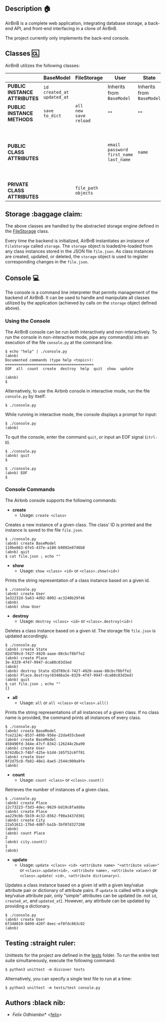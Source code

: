 ## Description :house:

AirBnB is a complete web application, integrating database storage, 
a back-end API, and front-end interfacing in a clone of AirBnB.

The project currently only implements the back-end console.

## Classes :cl:

AirBnB utilizes the following classes:

|     | BaseModel | FileStorage | User | State | City | Amenity | Place | Review |
| --- | --------- | ----------- | -----| ----- | -----| ------- | ----- | ------ |
| **PUBLIC INSTANCE ATTRIBUTES** | `id`<br>`created_at`<br>`updated_at` | | Inherits from `BaseModel` | Inherits from `BaseModel` | Inherits from `BaseModel` | Inherits from `BaseModel` | Inherits from `BaseModel` | Inherits from `BaseModel` |
| **PUBLIC INSTANCE METHODS** | `save`<br>`to_dict` | `all`<br>`new`<br>`save`<br>`reload` | "" | "" | "" | "" | "" | "" |
| **PUBLIC CLASS ATTRIBUTES** | | | `email`<br>`password`<br>`first_name`<br>`last_name`| `name` | `state_id`<br>`name` | `name` | `city_id`<br>`user_id`<br>`name`<br>`description`<br>`number_rooms`<br>`number_bathrooms`<br>`max_guest`<br>`price_by_night`<br>`latitude`<br>`longitude`<br>`amenity_ids` | `place_id`<br>`user_id`<br>`text` | 
| **PRIVATE CLASS ATTRIBUTES** | | `file_path`<br>`objects` | | | | | | |

## Storage :baggage claim:

The above classes are handled by the abstracted storage engine defined in the 
[FileStorage](./models/engine/file_storage.py) class.

Every time the backend is initialized, AirBnB instantiates an instance of 
`FileStorage` called `storage`. The `storage` object is loaded/re-loaded from 
any class instances stored in the JSON file `file.json`. As class instances are 
created, updated, or deleted, the `storage` object is used to register 
corresponding changes in the `file.json`.

## Console :computer:

The console is a command line interpreter that permits management of the backend 
of AirBnB. It can be used to handle and manipulate all classes utilized by 
the application (achieved by calls on the `storage` object defined above).

### Using the Console

The AirBnB console can be run both interactively and non-interactively. 
To run the console in non-interactive mode, pipe any command(s) into an execution 
of the file `console.py` at the command line.

```
$ echo "help" | ./console.py
(abnb) 
Documented commands (type help <topic>):
========================================
EOF  all  count  create  destroy  help  quit  show  update

(abnb) 
$
```

Alternatively, to use the Airbnb console in interactive mode, run the 
file `console.py` by itself:

```
$ ./console.py
```

While running in interactive mode, the console displays a prompt for input:

```
$ ./console.py
(abnb) 
```

To quit the console, enter the command `quit`, or input an EOF signal 
(`ctrl-D`).

```
$ ./console.py
(abnb) quit
$
```

```
$ ./console.py
(abnb) EOF
$
```

### Console Commands

The Airbnb console supports the following commands:

* **create**
  * Usage: `create <class>`

Creates a new instance of a given class. The class' ID is printed and 
the instance is saved to the file `file.json`.

```
$ ./console.py
(abnb) create BaseModel
119be863-6fe5-437e-a180-b9892e8746b8
(abnb) quit
$ cat file.json ; echo ""
```

* **show**
  * Usage: `show <class> <id>` or `<class>.show(<id>)`

Prints the string representation of a class instance based on a given id.

```
$ ./console.py
(abnb) create User
1e32232d-5a63-4d92-8092-ac3240b29f46
(abnb)
(abnb) show User
```
* **destroy**
  * Usage: `destroy <class> <id>` or `<class>.destroy(<id>)`

Deletes a class instance based on a given id. The storage file `file.json` 
is updated accordingly.

```
$ ./console.py
(abnb) create State
d2d789cd-7427-4920-aaae-88cbcf8bffe2
(abnb) create Place
3e-8329-4f47-9947-dca80c03d3ed
(abnb)
(abnb) destroy State d2d789cd-7427-4920-aaae-88cbcf8bffe2
(abnb) Place.destroy(03486a3e-8329-4f47-9947-dca80c03d3ed)
(abnb) quit
$ cat file.json ; echo ""
{}
```

* **all**
  * Usage: `all` or `all <class>` or `<class>.all()`

Prints the string representations of all instances of a given class. If no 
class name is provided, the command prints all instances of every class.

```
$ ./console.py
(abnb) create BaseModel
fce2124c-8537-489b-956e-22da455cbee8
(abnb) create BaseModel
450490fd-344e-47cf-8342-126244c2ba99
(abnb) create User
b742dbc3-f4bf-425e-b1d4-165f52c6ff81
(abnb) create User
8f2d75c8-fb82-48e1-8ae5-2544c909a9fe
(abnb) 
```

* **count**
  * Usage: `count <class>` or `<class>.count()`

Retrieves the number of instances of a given class.

```
$ ./console.py
(abnb) create Place
12c73223-f3d3-4dec-9629-bd19c8fadd8a
(abnb) create Place
aa229cbb-5b19-4c32-8562-f90a3437d301
(abnb) create City
22a51611-17bd-4d8f-ba1b-3bf07d327208
(abnb) 
(abnb) count Place
2
(abnb) city.count()
1
(abnb) 
```

* **update**
  * Usage: `update <class> <id> <attribute name> "<attribute value>"` or
`<class>.update(<id>, <attribute name>, <attribute value>)` or `<class>.update(
<id>, <attribute dictionary>)`.

Updates a class instance based on a given id with a given key/value attribute 
pair or dictionary of attribute pairs. If `update` is called with a single 
key/value attribute pair, only "simple" attributes can be updated (ie. not 
`id`, `created_at`, and `updated_at`). However, any attribute can be updated by 
providing a dictionary.

```
$ ./console.py
(abnb) create User
6f348019-0499-420f-8eec-ef0fdc863c02
(abnb)
```

## Testing :straight ruler:

Unittests for the project are defined in the [tests](./tests) 
folder. To run the entire test suite simultaneously, execute the following command:

```
$ python3 unittest -m discover tests
```

Alternatively, you can specify a single test file to run at a time:

```
$ python3 unittest -m tests/test console.py
```

## Authors :black nib:
* *Felix Odhiambo** <[felix](https://github.com/fellohodhis)>
